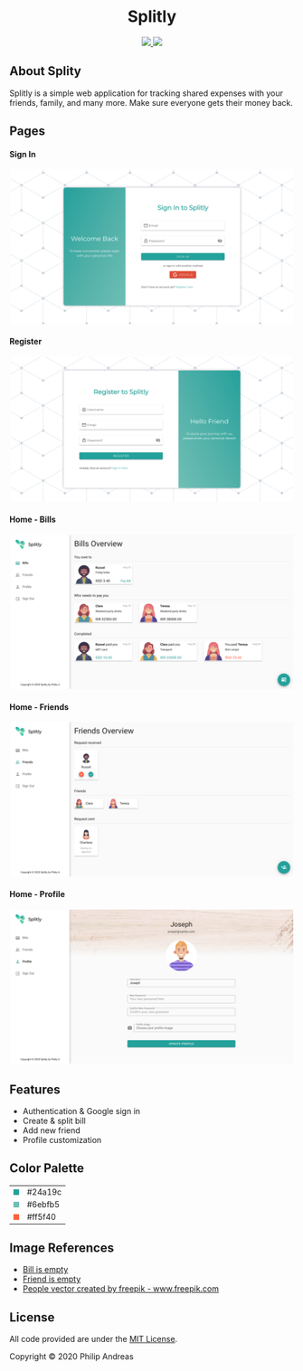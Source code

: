 <h1 align="center">
	Splitly
</h1>
<p align="center">
	<a href="https://github.com/vuejs/vue">
		<img src="https://img.shields.io/badge/Vue-v2.6.11-blue">
	</a>
	<a href="https://opensource.org/licenses/MIT">
		<img src="https://img.shields.io/badge/License-MIT-green">
	</a>
</p>

## About Splity
Splitly is a simple web application for tracking shared expenses with your friends, family, and many more. Make sure everyone gets their money back.

## Pages
#### Sign In
<p align="center">
	<img src="assets/sign_in.png" width="500">
</p>

#### Register
<p align="center">
	<img src="assets/register.png" width="500">
</p>

#### Home - Bills
<p align="center">
	<img src="assets/bills.png" width="500">
</p>

#### Home - Friends
<p align="center">
	<img src="assets/friends.png" width="500">
</p>

#### Home - Profile
<p align="center">
	<img src="assets/profile.png" width="500">
</p>

## Features
<ul>
	<li>Authentication & Google sign in</li>
	<li>Create & split bill</li>
	<li>Add new friend</li>
	<li>Profile customization</li>
</ul>

## Color Palette
<table>
<tr>
<td><img src="assets/primary.png"></td>
<td>#24a19c</td>
</tr>
<tr>
<td><img src="assets/secondary.png"></td>
<td>#6ebfb5</td>
</tr>
<tr>
<td><img src="assets/error.png"></td>
<td>#ff5f40</td>
</tr>
</table>

## Image References
<ul>
	<li><a href="https://dribbble.com/shots/2246883-Collection-list-is-empty">Bill is empty </a></li>
	<li><a href="https://blog.daftcode.pl/how-to-save-your-users-from-getting-lost-in-the-empty-state-b9a771703296">Friend is empty </a></li>
	<li><a href='https://www.freepik.com/vectors/people'>People vector created by freepik - www.freepik.com</a></li>
</ul>

## License
All code provided are under the [MIT License](http://opensource.org/licenses/MIT).

Copyright © 2020 Philip Andreas
